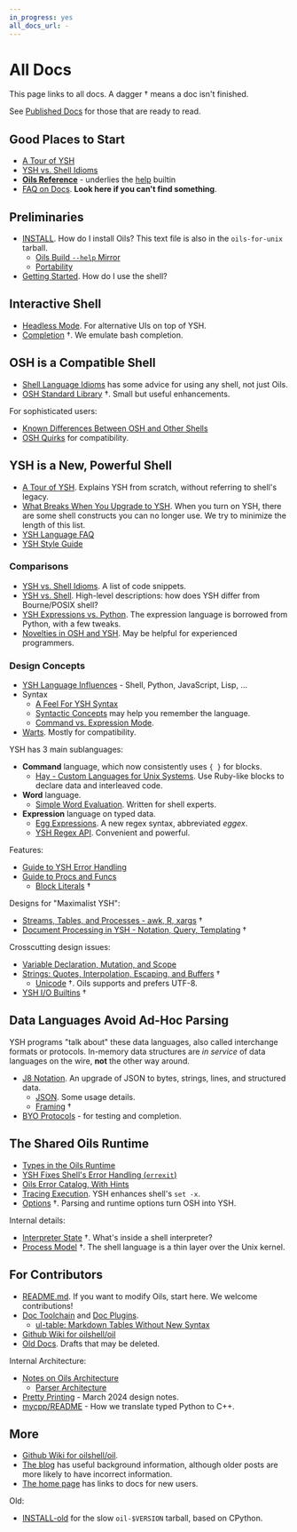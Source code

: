```yaml
---
in_progress: yes
all_docs_url: -
---
```


All Docs
========

This page links to all docs.  A dagger &dagger; means a doc isn't finished.

See [Published Docs](published.html) for those that are ready to read.


<!--
<div id="toc">
</div>
-->

## Good Places to Start

- [A Tour of YSH](ysh-tour.html)
- [YSH vs. Shell Idioms](idioms.html) 
- [**Oils Reference**](ref/index.html) - underlies the [help][] builtin
- [FAQ on Docs](faq-doc.html).  **Look here if you can't find
  something**.

[help]: ref/chap-builtin-cmd.html#help

## Preliminaries

- [INSTALL](INSTALL.html). How do I install Oils?  This text file is also in
  the `oils-for-unix` tarball.
  - [Oils Build `--help` Mirror](help-mirror.html)
  - [Portability](portability.html)
- [Getting Started](getting-started.html).  How do I use the shell?

## Interactive Shell

- [Headless Mode](headless.html).  For alternative UIs on top of YSH.
- [Completion](completion.html) &dagger;.  We emulate bash completion.

## OSH is a Compatible Shell

- [Shell Language Idioms](shell-idioms.html) has some advice for using any
  shell, not just Oils.
- [OSH Standard Library](lib-osh.html) &dagger;.  Small but useful enhancements.

For sophisticated users:

- [Known Differences Between OSH and Other Shells](known-differences.html)
- [OSH Quirks](quirks.html) for compatibility.

## YSH is a New, Powerful Shell

- [A Tour of YSH](ysh-tour.html).  Explains YSH from scratch, without referring
  to shell's legacy.
- [What Breaks When You Upgrade to YSH](upgrade-breakage.html).  When you turn
  on YSH, there are some shell constructs you can no longer use.  We try to
  minimize the length of this list.
- [YSH Language FAQ](ysh-faq.html)
- [YSH Style Guide](style-guide.html)

### Comparisons

- [YSH vs. Shell Idioms](idioms.html).  A list of code snippets.
- [YSH vs. Shell](ysh-vs-shell.html).  High-level descriptions: how does YSH
  differ from Bourne/POSIX shell?
- [YSH Expressions vs. Python](ysh-vs-python.html).  The expression language is
  borrowed from Python, with a few tweaks.
- [Novelties in OSH and YSH](novelties.html).  May be helpful for experienced
  programmers.

### Design Concepts

- [YSH Language Influences](language-influences.html) - Shell, Python,
  JavaScript, Lisp, ...
- Syntax
  - [A Feel For YSH Syntax](syntax-feelings.html)
  - [Syntactic Concepts](syntactic-concepts.html) may help you remember the
    language.
  - [Command vs. Expression Mode](command-vs-expression-mode.html).
- [Warts](warts.html).  Mostly for compatibility.

YSH has 3 main sublanguages:

- **Command** language, which now consistently uses `{ }` for blocks.
  - [Hay - Custom Languages for Unix Systems](hay.html).  Use Ruby-like
    blocks to declare data and interleaved code.
- **Word** language.
  - [Simple Word Evaluation](simple-word-eval.html).  Written for shell
    experts.
- **Expression** language on typed data.
  - [Egg Expressions](eggex.html).  A new regex syntax, abbreviated *eggex*.
  - [YSH Regex API](ysh-regex-api.html).  Convenient and powerful.

Features:

- [Guide to YSH Error Handling](ysh-error.html)
- [Guide to Procs and Funcs](proc-func.html)
  - [Block Literals](block-literals.html) &dagger;

Designs for "Maximalist YSH":

- [Streams, Tables, and Processes - awk, R, xargs](stream-table-process.html) &dagger;
- [Document Processing in YSH - Notation, Query, Templating](ysh-doc-processing.html) &dagger;


Crosscutting design issues:

- [Variable Declaration, Mutation, and Scope](variables.html)
- [Strings: Quotes, Interpolation, Escaping, and Buffers](strings.html) &dagger;
  - [Unicode](unicode.html) &dagger;.  Oils supports and prefers UTF-8.
- [YSH I/O Builtins](io-builtins.html) &dagger;

## Data Languages Avoid Ad-Hoc Parsing

YSH programs "talk about" these data languages, also called interchange formats
or protocols.  In-memory data structures are *in service* of data languages on
the wire, **not** the other way around.

- [J8 Notation](j8-notation.html).  An upgrade of JSON to bytes, strings,
  lines, and structured data.
  - [JSON](json.html).  Some usage details.
  - [Framing](framing.html) &dagger;
- [BYO Protocols](byo.html) - for testing and completion.

## The Shared Oils Runtime

- [Types in the Oils Runtime](types.html)
- [YSH Fixes Shell's Error Handling (`errexit`)](error-handling.html)
- [Oils Error Catalog, With Hints](error-catalog.html)
- [Tracing Execution](xtrace.html).  YSH enhances shell's `set -x`.
- [Options](options.html) &dagger;.  Parsing and runtime options turn OSH into YSH.

Internal details:

- [Interpreter State](interpreter-state.html) &dagger;.  What's inside a shell
  interpreter?
- [Process Model](process-model.html) &dagger;.  The shell language is a thin
  layer over the Unix kernel.

## For Contributors

- [README.md](oils-repo/README.html).  If you want to modify Oils, start here.
  We welcome contributions!
- [Doc Toolchain](doc-toolchain.html) and [Doc Plugins](doc-plugins.html).
  - [ul-table: Markdown Tables Without New Syntax](ul-table.html)
- [Github Wiki for oilshell/oil](https://github.com/oilshell/oil/wiki)
- [Old Docs](old/index.html).  Drafts that may be deleted.

Internal Architecture:

- [Notes on Oils Architecture](architecture-notes.html)
  - [Parser Architecture](parser-architecture.html)
- [Pretty Printing](pretty-printing.html) - March 2024 design notes.
- [mycpp/README](oils-repo/mycpp/README.html) - How we translate typed Python to
  C++.

## More

- [Github Wiki for oilshell/oil](https://github.com/oilshell/oil/wiki).
- [The blog](https://www.oilshell.org/blog/) has useful background information,
  although older posts are more likely to have incorrect information.
- [The home page](https://www.oilshell.org/) has links to docs for new users.

Old:

- [INSTALL-old](INSTALL-old.html) for the slow `oil-$VERSION` tarball, based on
  CPython.

<!-- vim: set sw=2: -->
